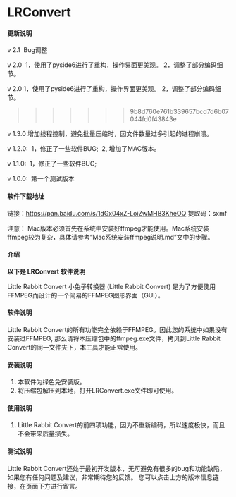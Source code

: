 # LRConvert


#### 更新说明

v 2.1
​     Bug调整

v 2.0
​     1，使用了pyside6进行了重构，操作界面更美观。
​     2，调整了部分编码细节。

v 2.0
    1，使用了pyside6进行了重构，操作界面更美观。
    2，调整了部分编码细节。
>>>>>>> 9b8d760e761b339657bcd7d6b07044fd0f43843e

v 1.3.0
​     增加线程控制，避免批量压缩时，因文件数量过多引起的进程崩溃。

v 1.2.0:
​     1，修正了一些软件BUG;
​     2, 增加了MAC版本。

v 1.1.0:
​     1，修正了一些软件BUG;

v 1.0.0:
​     第一个测试版本

#### 软件下载地址

链接：https://pan.baidu.com/s/1dGx04xZ-LoiZwMHB3KheOQ 
提取码：sxmf 


注意： Mac版本必须首先在系统中安装好ffmpeg才能使用。Mac系统安装ffmpeg较为复杂，具体请参考“Mac系统安装ffmpeg说明.md”文中的步骤。


#### 介绍
**以下是 LRConvert 软件说明** 

Little Rabbit Convert 小兔子转换器 (Little Rabbit Convert) 是为了方便使用FFMPEG而设计的一个简易的FFMPEG图形界面（GUI）。


#### 软件说明
Little Rabbit Convert的所有功能完全依赖于FFMPEG。因此您的系统中如果没有安装过FFMPEG,
那么请将本压缩包中的ffmpeg.exe文件，拷贝到Little Rabbit Convert的同一文件夹下，本工具才能正常使用。


#### 安装说明

1.  本软件为绿色免安装版。
2.  将压缩包解压到本地，打开LRConvert.exe文件即可使用。


#### 使用说明

1.  Little Rabbit Convert的前四项功能，因为不重新编码，所以速度极快，而且不会带来质量损失。


#### 测试说明

Little Rabbit Convert还处于最初开发版本，无可避免有很多的bug和功能缺陷，
如果您有任何问题及建议，非常期待您的反馈。
您可以点击上方的版本信息链接，在页面下方进行留言。